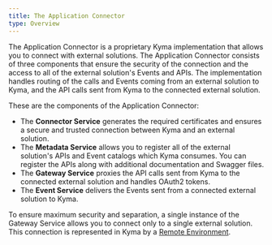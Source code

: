 ```yaml
---
title: The Application Connector
type: Overview
---
```


The Application Connector is a proprietary Kyma implementation that allows you to connect with external solutions. The Application Connector consists of three
components that ensure the security of the connection and the access to all of the external solution's Events and APIs. The implementation handles routing of the calls and Events coming from an external solution to Kyma, and the API calls sent from Kyma to the connected external solution.

These are the components of the Application Connector:

- The **Connector Service** generates the required certificates and ensures a secure and trusted connection between Kyma and an external solution.
- The **Metadata Service** allows you to register all of the external solution's APIs and Event catalogs which Kyma consumes. You can register the APIs along with additional documentation and Swagger files.
- The **Gateway Service** proxies the API calls sent from Kyma to the connected external solution and handles OAuth2 tokens.
- The **Event Service** delivers the Events sent from a connected external solution to Kyma.

To ensure maximum security and separation, a single instance of the Gateway Service allows you to connect only to a single external solution. This connection is represented in Kyma by a [Remote Environment](./014-details-remote-environment.md).

